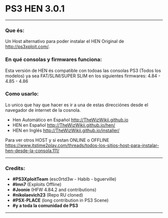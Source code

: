 # PS3 HEN 3.0.1
---

### Que és:

Un Host alternativo para poder instalar el HEN Original de http://ps3xploit.com/.

### En qué consolas y firmwares funciona:

Esta versión de HEN és compatible con todoas las consolas PS3 (Todos los modelos) ya sea FAT/SLIM/SUPER SLIM en los
siguientes firmwares: 4.84 - 4.85 - 4.86

### Como usarlo:

Lo unico que hay que hacer es ir a una de estas direcciónes desde el navegador de internet de la cosnola.
- Hen Automático en Español http://TheWizWikii.github.io
- HEN en Español http://TheWizWikii.github.io/hen/  
- HEN en Inglés http://TheWizWikii.github.io/installer/ 

Para ver otros HOST y si estan ONLINE o OFFLINE
https://www.itstime2play.com/threads/todos-los-sitios-host-para-instalar-hen-desde-la-consola.111/

---

### Credits:

- **#PS3XploitTeam** (esc0rtd3w - Habib - bguerville)
- **#lmn7** (Exploits Offline)
- **#Joonie** (HFW 4.84.2 and contributions)
- **#nikolaevich23** (Repo RU cloned)
- **#PSX-PLACE** (long contribution in PS3 Scene)
- **#y a toda la comunidad de PS3**

---
